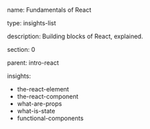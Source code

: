 name: Fundamentals of React

type: insights-list

description: Building blocks of React, explained.

section: 0

parent: intro-react

insights:
  - the-react-element
  - the-react-component
  - what-are-props
  - what-is-state
  - functional-components

